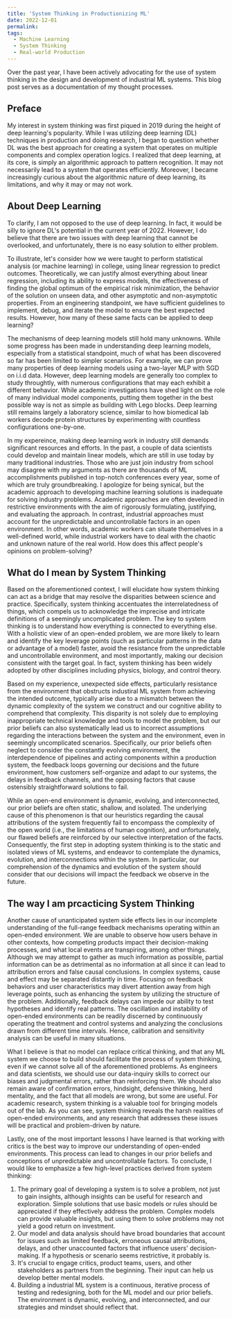 ```yaml
---
title: 'System Thinking in Productionizing ML'
date: 2022-12-01
permalink: 
tags:
  - Machine Learning
  - System Thinking
  - Real-world Production
---
```


Over the past year, I have been actively advocating for the use of system thinking in the design and development of industrial ML systems. This blog post serves as a documentation of my thought processes.

## Preface

My interest in system thinking was first piqued in 2019 during the height of deep learning's popularity. While I was utilizing deep learning (DL) techniques in production and doing research, I began to question whether DL was the best approach for creating a system that operates on multiple components and complex operation logics. I realized that deep learning, at its core, is simply an algorithmic approach to pattern recognition. It may not necessarily lead to a system that operates efficiently. Moreover, I became increasingly curious about the algorithmic nature of deep learning, its limitations, and why it may or may not work.

## About Deep Learning 

To clarify, I am not opposed to the use of deep learning. In fact, it would be silly to ignore DL's potential in the current year of 2022. However, I do believe that there are two issues with deep learning that cannot be overlooked, and unfortunately, there is no easy solution to either problem.

To illustrate, let's consider how we were taught to perform statistical analysis (or machine learning) in college, using linear regression to predict outcomes. Theoretically, we can justify almost everything about linear regression, including its ability to express models, the effectiveness of finding the global optimum of the empirical risk minimization, the behavior of the solution on unseen data, and other asymptotic and non-asymptotic properties. From an engineering standpoint, we have sufficient guidelines to implement, debug, and iterate the model to ensure the best expected results. However, how many of these same facts can be applied to deep learning?

The mechanisms of deep learning models still hold many unknowns. While some progress has been made in understanding deep learning models, especially from a statistical standpoint, much of what has been discovered so far has been limited to simpler scenarios. For example, we can prove many properties of deep learning models using a two-layer MLP with SGD on i.i.d data. However, deep learning models are generally too complex to study throughtly, with numerous configurations that may each exhibit a different behavior. While academic investigations have shed light on the role of many individual model components, putting them together in the best possible way is not as simple as building with Lego blocks. Deep learning still remains largely a laboratory science, similar to how biomedical lab workers decode protein structures by experimenting with countless configurations one-by-one.

In my expereince, making deep learning work in industry still demands significant resources and efforts. In the past, a couple of data scientists could develop and maintain linear models, which are still in use today by many traditional industries.
Those who are just join industry from school may disagree with my arguments as there are thousands of ML accomplishments published in top-notch conferences every year, some of which are truly groundbreaking. I apologize for being synical, but the academic approach to developing machine learning solutions is inadequate for solving industry problems. Academic approaches are often developed in restrictive environments with the aim of rigorously formulating, justifying, and evaluating the approach. In contrast, industrial approaches must account for the unpredictable and uncontrollable factors in an open environment. In other words, academic workers can situate themselves in a well-defined world, while industrial workers have to deal with the chaotic and unknown nature of the real world. How does this affect people's opinions on problem-solving?



## What do I mean by System Thinking

Based on the aforementioned context, I will elucidate how system thinking can act as a bridge that may resolve the disparities between science and practice. Specifically, system thinking accentuates the interrelatedness of things, which compels us to acknowledge the imprecise and intricate definitions of a seemingly uncomplicated problem. 
The key to system thinking is to understand how everything is connected to everything else. With a holistic view of an open-ended problem, we are more likely to learn and identify the key leverage points (such as particular patterns in the data or advantage of a model) faster, avoid the resistance from the unpredictable and uncontrollable environment, and most importantly, making our decision consistent with the target goal. In fact, system thinking has been widely adopted by other disciplines including physics, biology, and control theory. 

Based on my experience, unexpected side effects, particularly resistance from the environment that obstructs industiral ML system from achieving the intended outcome, typically arise due to a mismatch between the dynamic complexity of the system we construct and our cognitive ability to comprehend that complexity. 
This disparity is not solely due to employing inappropriate technical knowledge and tools to model the problem, but our prior beliefs can also systematically lead us to incorrect assumptions regarding the interactions between the system and the environment, even in seemingly uncomplicated scenarios. Specifically, our prior beliefs often neglect to consider the constantly evolving environment, the interdependence of pipelines and acting components within a production system, the feedback loops governing our decisions and the future environment, how customers self-organize and adapt to our systems, the delays in feedback channels, and the opposing factors that cause ostensibly straightforward solutions to fail.


While an open-end environment is dynamic, evolving, and interconnected, our prior beliefs are often static, shallow, and isolated. 
The underlying cause of this phenomenon is that our heuristics regarding the causal attributions of the system frequently fail to encompass the complexity of the open world (i.e., the limitations of human cognition), and unfortunately, our flawed beliefs are reinforced by our selective interpretation of the facts. Consequently, the first step in adopting system thinking is to the static and isolated views of ML systems, and endeavor to contemplate the dynamics, evolution, and interconnections within the system. In particular, our comprehension of the dynamics and evolution of the system should consider that our decisions will impact the feedback we observe in the future.



## The way I am prcacticing System Thinking

Another cause of unanticipated system side effects lies in our incomplete understanding of the full-range feedback mechanisms operating within an open-ended environment. We are unable to observe how users behave in other contexts, how competing products impact their decision-making processes, and what local events are transpiring, among other things. Although we may attempt to gather as much information as possible, partial information can be as detrimental as no information at all since it can lead to attribution errors and false causal conclusions. In complex systems, cause and effect may be separated distantly in time. Focusing on feedback behaviors and user characteristics may divert attention away from high leverage points, such as enhancing the system by utilizing the structure of the problem. Additionally, feedback delays can impede our ability to test hypotheses and identify real patterns. The oscillation and instability of open-ended environments can be readily discerned by continuously operating the treatment and control systems and analyzing the conclusions drawn from different time intervals. Hence, calibration and sensitivity analysis can be useful in many situations.

What I believe is that no model can replace critical thinking, and that any ML system we choose to build should facilitate the process of system thinking, even if we cannot solve all of the aforementioned problems. As engineers and data scientists, we should use our data-inquiry skills to correct our biases and judgmental errors, rather than reinforcing them. We should also remain aware of confirmation errors, hindsight, defensive thinking, herd mentality, and the fact that all models are wrong, but some are useful. For academic research, system thinking is a valuable tool for bringing models out of the lab. As you can see, system thinking reveals the harsh realities of open-ended environments, and any research that addresses these issues will be practical and problem-driven by nature.


Lastly, one of the most important lessons I have learned is that working with critics is the best way to improve our understanding of open-ended environments. This process can lead to changes in our prior beliefs and conceptions of unpredictable and uncontrollable factors. To conclude, I would like to emphasize a few high-level practices derived from system thinking:
<ol>
<li>The primary goal of developing a system is to solve a problem, not just to gain insights, although insights can be useful for research and exploration. Simple solutions that use basic models or rules should be appreciated if they effectively address the problem. Complex models can provide valuable insights, but using them to solve problems may not yield a good return on investment.</li>
<li>Our model and data analysis should have broad boundaries that account for issues such as limited feedback, erroneous causal attributions, delays, and other unaccounted factors that influence users' decision-making. If a hypothesis or scenario seems restrictive, it probably is. </li>
<li>It's crucial to engage critics, product teams, users, and other stakeholders as partners from the beginning. Their input can help us develop better mental models.</li>
<li>Building a industrial ML system is a continuous, iterative process of testing and redesigning, both for the ML model and our prior beliefs. The environment is dynamic, evolving, and interconnected, and our strategies and mindset should reflect that.
</li>
</ol>